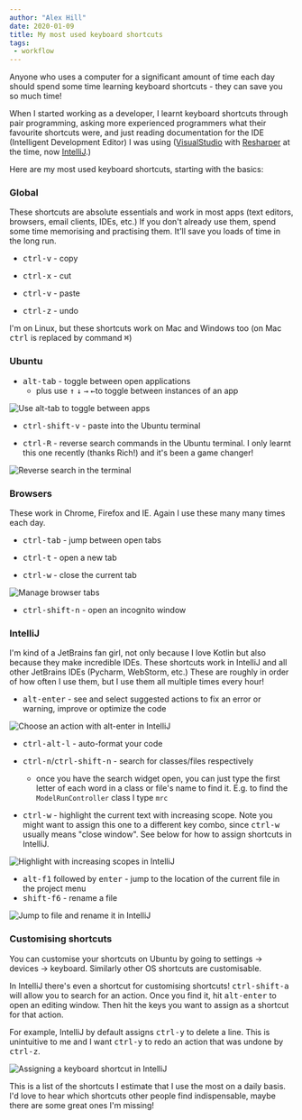 ```yaml
---
author: "Alex Hill"
date: 2020-01-09
title: My most used keyboard shortcuts
tags:
 - workflow
---
```


Anyone who uses a computer for a significant amount of time each day should 
spend some time learning keyboard shortcuts - they can save you so much time! 

When I started working as a developer, I learnt keyboard shortcuts through pair programming, 
asking more experienced programmers what their favourite shortcuts were, and just reading
documentation for the IDE (Intelligent Development Editor) I was using 
([VisualStudio](https://docs.microsoft.com/en-us/visualstudio/ide/default-keyboard-shortcuts-in-visual-studio?view=vs-2019) 
with [Resharper](https://www.jetbrains.com/help/resharper/Reference__Keyboard_Shortcuts.html) at the time,
 now [IntelliJ](https://www.jetbrains.com/help/idea/mastering-keyboard-shortcuts.html).) 

Here are my most used keyboard shortcuts, starting with the basics:

### Global
These shortcuts are absolute essentials and work in most apps (text editors, browsers, email clients, IDEs, etc.)
 If you don't already use them, spend some time memorising and practising them. It'll save you loads of time in the long run.

* <kbd>ctrl-v</kbd> - copy

* <kbd>ctrl-x</kbd> - cut
* <kbd>ctrl-v</kbd> - paste
* <kbd>ctrl-z</kbd> - undo

I'm on Linux, but these shortcuts work on Mac and Windows too (on Mac <kbd>ctrl</kbd> is replaced by command <kbd>&#8984;</kbd>)

### Ubuntu
* <kbd>alt-tab</kbd> - toggle between open applications
    * plus use <kbd>↑</kbd> <kbd>↓</kbd> <kbd>→</kbd> <kbd>←</kbd>to toggle between instances of an app
    
<img src="/img/tabchange.gif" alt="Use alt-tab to toggle between apps" />

* <kbd>ctrl-shift-v</kbd> - paste into the Ubuntu terminal

* <kbd>ctrl-R</kbd> - reverse search commands in the Ubuntu terminal. I only learnt this one recently (thanks Rich!) and it's
been a game changer!

<img src="/img/ctrlR.gif" alt="Reverse search in the terminal" />
    
### Browsers
These work in Chrome, Firefox and IE. Again I use these many many times each day.

* <kbd>ctrl-tab</kbd> - jump between open tabs

* <kbd>ctrl-t</kbd> - open a new tab
* <kbd>ctrl-w</kbd> - close the current tab

<img src="/img/browser.gif" alt="Manage browser tabs" />

* <kbd>ctrl-shift-n</kbd> - open an incognito window

### IntelliJ
I'm kind of a JetBrains fan girl, not only because I love Kotlin but also because they make incredible IDEs. These 
shortcuts work in IntelliJ and all other JetBrains IDEs (Pycharm, WebStorm, etc.) These are roughly in order of how 
often I use them, but I use them all multiple times every hour!

* <kbd>alt-enter</kbd> - see and select suggested actions to fix an error or warning, improve or optimize the code

<img src="/img/alt-enter.gif" alt="Choose an action with alt-enter in IntelliJ" />

* <kbd>ctrl-alt-l</kbd> - auto-format your code

* <kbd>ctrl-n</kbd>/<kbd>ctrl-shift-n</kbd> - search for classes/files respectively
    * once you have the search widget open, you can just type the first letter of each word in a class or file's name 
    to find it. E.g. to find the `ModelRunController` class I type `mrc`
* <kbd>ctrl-w</kbd> - highlight the current text with increasing scope. Note you might want to assign this one to 
a different key combo, since <kbd>ctrl-w</kbd> usually means "close window". See below for how to assign shortcuts in IntelliJ.

<img src="/img/scope.gif" alt="Highlight with increasing scopes in IntelliJ" />

* <kbd>alt-f1</kbd> followed by <kbd>enter</kbd> - jump to the location of the current file in the project menu
* <kbd>shift-f6</kbd> - rename a file

<img src="/img/rename.gif" alt="Jump to file and rename it in IntelliJ" />

### Customising shortcuts
You can customise your shortcuts on Ubuntu by going to settings -> devices -> keyboard. Similarly other OS shortcuts 
are customisable.

In IntelliJ there's even a shortcut for customising shortcuts! <kbd>ctrl-shift-a</kbd> will allow you to search for an action. 
Once you find it, hit <kbd>alt-enter</kbd> to open an editing window. Then hit the keys you want to assign as a shortcut for that 
action.

For example, IntelliJ by default assigns <kbd>ctrl-y</kbd> to delete a line. This is unintuitive to me and I want 
<kbd>ctrl-y</kbd> to redo an action that was undone by <kbd>ctrl-z</kbd>.

<img src="/img/reassign.gif" alt="Assigning a keyboard shortcut in IntelliJ" />

This is a list of the shortcuts I estimate that I use the most on a daily basis. I'd love to hear which shortcuts 
other people find indispensable, maybe there are some great ones I'm missing!
